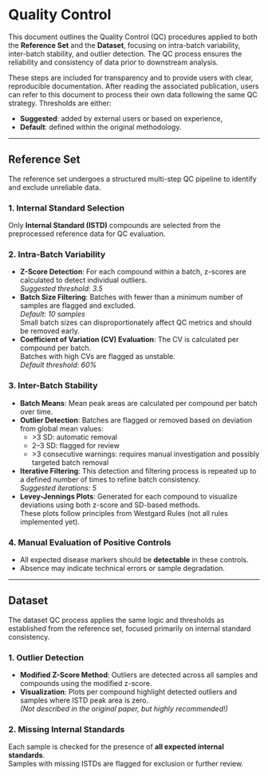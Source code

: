 # Quality Control

This document outlines the Quality Control (QC) procedures applied to both the **Reference Set** and the **Dataset**, focusing on intra-batch variability, inter-batch stability, and outlier detection. The QC process ensures the reliability and consistency of data prior to downstream analysis.

These steps are included for transparency and to provide users with clear, reproducible documentation. After reading the associated publication, users can refer to this document to process their own data following the same QC strategy. Thresholds are either:
- **Suggested**: added by external users or based on experience,
- **Default**: defined within the original methodology.

---

## Reference Set

The reference set undergoes a structured multi-step QC pipeline to identify and exclude unreliable data.

### 1. Internal Standard Selection
Only **Internal Standard (ISTD)** compounds are selected from the preprocessed reference data for QC evaluation.

### 2. Intra-Batch Variability
- **Z-Score Detection**: For each compound within a batch, z-scores are calculated to detect individual outliers.  
  _Suggested threshold: 3.5_
- **Batch Size Filtering**: Batches with fewer than a minimum number of samples are flagged and excluded.  
  _Default: 10 samples_  
  Small batch sizes can disproportionately affect QC metrics and should be removed early.
- **Coefficient of Variation (CV) Evaluation**: The CV is calculated per compound per batch.  
  Batches with high CVs are flagged as unstable.  
  _Default threshold: 60%_

### 3. Inter-Batch Stability
- **Batch Means**: Mean peak areas are calculated per compound per batch over time.
- **Outlier Detection**: Batches are flagged or removed based on deviation from global mean values:
  - \>3 SD: automatic removal
  - 2–3 SD: flagged for review  
  - \>3 consecutive warnings: requires manual investigation and possibly targeted batch removal
- **Iterative Filtering**: This detection and filtering process is repeated up to a defined number of times to refine batch consistency.  
  _Suggested iterations: 5_
- **Levey-Jennings Plots**: Generated for each compound to visualize deviations using both z-score and SD-based methods.  
  These plots follow principles from Westgard Rules (not all rules implemented yet).

### 4. Manual Evaluation of Positive Controls
- All expected disease markers should be **detectable** in these controls.  
- Absence may indicate technical errors or sample degradation.

---

## Dataset

The dataset QC process applies the same logic and thresholds as established from the reference set, focused primarily on internal standard consistency.

### 1. Outlier Detection
- **Modified Z-Score Method**: Outliers are detected across all samples and compounds using the modified z-score.
- **Visualization**: Plots per compound highlight detected outliers and samples where ISTD peak area is zero.  
  _(Not described in the original paper, but highly recommended!)_

### 2. Missing Internal Standards
Each sample is checked for the presence of **all expected internal standards**.  
Samples with missing ISTDs are flagged for exclusion or further review.

